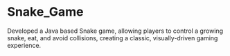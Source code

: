 # Snake_Game
Developed a Java based Snake game, allowing players to control a growing snake, eat, and avoid collisions, creating a classic, visually-driven gaming experience.
